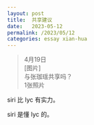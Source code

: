```yaml
---
layout: post
title:  共享建议
date:   2023-05-12
permalink: /2023/05/12
categories: essay xian-hua
---
```


>   4月19日  
>   [图片]  
>   与张珈瑶共享吗？  
>   1张照片  

siri 比 lyc 有实力。

siri 是懂 lyc 的。
